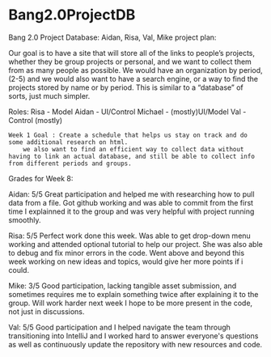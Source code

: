 # Bang2.0ProjectDB
Bang 2.0 Project Database: Aidan, Risa, Val, Mike
project plan:

Our goal is to have a site that will store all of the links to people’s projects, whether they be group projects or personal, and we want to collect them from as many people as possible. We would have an organization by period, (2-5) and we would also want to have a search engine, or a way to find the projects stored by name or by period. This is similar to a “database” of sorts, just much simpler.

Roles: Risa - Model
	Aidan - UI/Control
	Michael - (mostly)UI/Model 
	Val - Control (mostly)
	
	Week 1 Goal : Create a schedule that helps us stay on track and do some additional research on html.
	    we also want to find an efficient way to collect data without having to link an actual database, and still be able to collect info from different periods and groups.

Grades for Week 8: 

Aidan: 5/5 Great participation and helped me with researching how to pull data from a file. 
Got github working and was able to commit from the first time I explainned it to the group 
and was very helpful with project running smoothly.

Risa: 5/5 Perfect work done this week. Was able to get drop-down menu working and attended 
optional tutorial to help our project. She was also able to debug and fix minor errors in 
the code. Went above and beyond this week working on new ideas and topics, would give her 
more points if i could.

Mike: 3/5 Good participation, lacking tangible asset submission, and sometimes requires me
to explain something twice after explaining it to the group. Will work harder next week I 
hope to be more present in the code, not just in discussions.

Val: 5/5 Good participation and I helped navigate the team through transitioning into 
IntelliJ and I worked hard to answer everyone's questions as well as continuously update 
the repository with new resources and code.